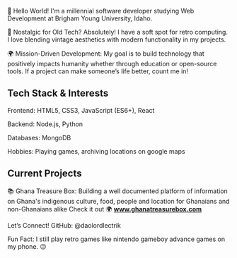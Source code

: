 👋 Hello World! I'm a millennial software developer studying Web Development at Brigham Young University, Idaho.

💾 Nostalgic for Old Tech? Absolutely! I have a soft spot for retro computing. I love blending vintage aesthetics with modern functionality in my projects.

🌍 Mission-Driven Development: My goal is to build technology that positively impacts humanity whether through education or open-source tools. If a project can make someone’s life better, count me in!

## Tech Stack & Interests
Frontend: HTML5, CSS3, JavaScript (ES6+), React

Backend: Node.js, Python

Databases: MongoDB

Hobbies: Playing games, archiving locations on google maps

## Current Projects
📚 Ghana Treasure Box: Building a well documented platform of information on Ghana's indigenous culture, food, people and location for Ghanaians and non-Ghanaians alike
Check it out 🌍 **www.ghanatreasurebox.com**

Let’s Connect!
GitHub: @daolordlectrik

Fun Fact: I still play retro games like nintendo gameboy advance games on my phone. 😉

